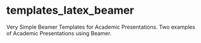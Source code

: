 templates_latex_beamer
======================

Very Simple Beamer Templates for Academic Presentations. Two examples of Academic Presentations using Beamer.
